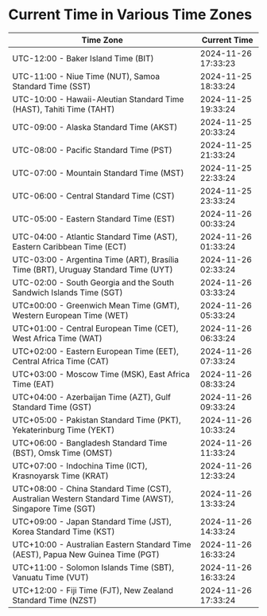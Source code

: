 # Current Time in Various Time Zones

| Time Zone | Current Time |
|-----------|--------------|
| UTC-12:00 - Baker Island Time (BIT) | 2024-11-26 17:33:23 |
| UTC-11:00 - Niue Time (NUT), Samoa Standard Time (SST) | 2024-11-25 18:33:24 |
| UTC-10:00 - Hawaii-Aleutian Standard Time (HAST), Tahiti Time (TAHT) | 2024-11-25 19:33:24 |
| UTC-09:00 - Alaska Standard Time (AKST) | 2024-11-25 20:33:24 |
| UTC-08:00 - Pacific Standard Time (PST) | 2024-11-25 21:33:24 |
| UTC-07:00 - Mountain Standard Time (MST) | 2024-11-25 22:33:24 |
| UTC-06:00 - Central Standard Time (CST) | 2024-11-25 23:33:24 |
| UTC-05:00 - Eastern Standard Time (EST) | 2024-11-26 00:33:24 |
| UTC-04:00 - Atlantic Standard Time (AST), Eastern Caribbean Time (ECT) | 2024-11-26 01:33:24 |
| UTC-03:00 - Argentina Time (ART), Brasília Time (BRT), Uruguay Standard Time (UYT) | 2024-11-26 02:33:24 |
| UTC-02:00 - South Georgia and the South Sandwich Islands Time (SGT) | 2024-11-26 03:33:24 |
| UTC±00:00 - Greenwich Mean Time (GMT), Western European Time (WET) | 2024-11-26 05:33:24 |
| UTC+01:00 - Central European Time (CET), West Africa Time (WAT) | 2024-11-26 06:33:24 |
| UTC+02:00 - Eastern European Time (EET), Central Africa Time (CAT) | 2024-11-26 07:33:24 |
| UTC+03:00 - Moscow Time (MSK), East Africa Time (EAT) | 2024-11-26 08:33:24 |
| UTC+04:00 - Azerbaijan Time (AZT), Gulf Standard Time (GST) | 2024-11-26 09:33:24 |
| UTC+05:00 - Pakistan Standard Time (PKT), Yekaterinburg Time (YEKT) | 2024-11-26 10:33:24 |
| UTC+06:00 - Bangladesh Standard Time (BST), Omsk Time (OMST) | 2024-11-26 11:33:24 |
| UTC+07:00 - Indochina Time (ICT), Krasnoyarsk Time (KRAT) | 2024-11-26 12:33:24 |
| UTC+08:00 - China Standard Time (CST), Australian Western Standard Time (AWST), Singapore Time (SGT) | 2024-11-26 13:33:24 |
| UTC+09:00 - Japan Standard Time (JST), Korea Standard Time (KST) | 2024-11-26 14:33:24 |
| UTC+10:00 - Australian Eastern Standard Time (AEST), Papua New Guinea Time (PGT) | 2024-11-26 16:33:24 |
| UTC+11:00 - Solomon Islands Time (SBT), Vanuatu Time (VUT) | 2024-11-26 16:33:24 |
| UTC+12:00 - Fiji Time (FJT), New Zealand Standard Time (NZST) | 2024-11-26 17:33:24 |
